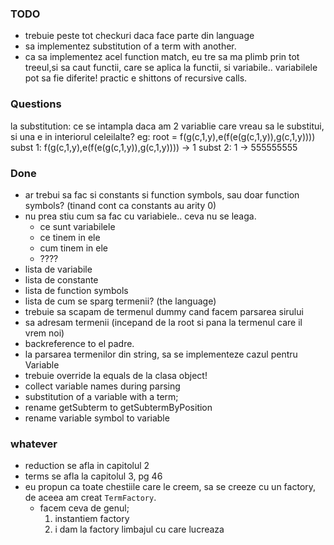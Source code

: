 ### TODO

- trebuie peste tot checkuri daca face parte din language
- sa implementez substitution of a term with another.
- ca sa implementez acel function match, eu tre sa ma plimb prin tot treeul,si sa caut functii, care se aplica la functii, si variabile.. variabilele pot sa fie diferite! practic e shittons of recursive calls.

### Questions
la substitution: ce se intampla daca am 2 variablie care vreau sa le substitui, si una e in interiorul celeilalte?
eg: root = f(g(c,1,y),e(f(e(g(c,1,y)),g(c,1,y))))
subst 1: f(g(c,1,y),e(f(e(g(c,1,y)),g(c,1,y)))) -> 1
subst 2: 1 -> 555555555

	
### Done
- ar trebui sa fac si constants si function symbols, sau doar function symbols? (tinand cont ca constants au arity 0)
- nu prea stiu cum sa fac cu variabiele.. ceva nu se leaga.
	- ce sunt variabilele
	- ce tinem in ele
	- cum tinem in ele
	- ????
- lista de variabile
- lista de constante
- lista de function symbols
- lista de cum se sparg termenii? (the language)
- trebuie sa scapam de termenul dummy cand facem parsarea sirului
- sa adresam termenii (incepand de la root si pana la termenul care il vrem noi)
- backreference to el padre.
- la parsarea termenilor din string, sa se implementeze cazul pentru Variable
- trebuie override la equals de la clasa object!
- collect variable names during parsing
- substitution of a variable with a term;
- rename getSubterm to getSubtermByPosition
- rename variable symbol to variable



### whatever
- reduction se afla in capitolul 2
- terms se afla la capitolul 3, pg 46
- eu propun ca toate chestiile care le creem, sa se creeze cu un factory, de aceea am creat `TermFactory`.
	- facem ceva de genul; 
		1. instantiem factory 
		2. i dam la factory limbajul cu care lucreaza
	